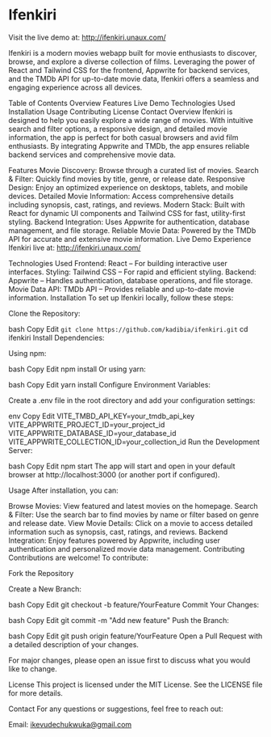 # Ifenkiri
Visit the live demo at: http://ifenkiri.unaux.com/

Ifenkiri is a modern movies webapp built for movie enthusiasts to discover, browse, and explore a diverse collection of films. Leveraging the power of React and Tailwind CSS for the frontend, Appwrite for backend services, and the TMDb API for up-to-date movie data, Ifenkiri offers a seamless and engaging experience across all devices.

Table of Contents
Overview
Features
Live Demo
Technologies Used
Installation
Usage
Contributing
License
Contact
Overview
Ifenkiri is designed to help you easily explore a wide range of movies. With intuitive search and filter options, a responsive design, and detailed movie information, the app is perfect for both casual browsers and avid film enthusiasts. By integrating Appwrite and TMDb, the app ensures reliable backend services and comprehensive movie data.

Features
Movie Discovery: Browse through a curated list of movies.
Search & Filter: Quickly find movies by title, genre, or release date.
Responsive Design: Enjoy an optimized experience on desktops, tablets, and mobile devices.
Detailed Movie Information: Access comprehensive details including synopsis, cast, ratings, and reviews.
Modern Stack: Built with React for dynamic UI components and Tailwind CSS for fast, utility-first styling.
Backend Integration: Uses Appwrite for authentication, database management, and file storage.
Reliable Movie Data: Powered by the TMDb API for accurate and extensive movie information.
Live Demo
Experience Ifenkiri live at: http://ifenkiri.unaux.com/

Technologies Used
Frontend: React – For building interactive user interfaces.
Styling: Tailwind CSS – For rapid and efficient styling.
Backend: Appwrite – Handles authentication, database operations, and file storage.
Movie Data API: TMDb API – Provides reliable and up-to-date movie information.
Installation
To set up Ifenkiri locally, follow these steps:

Clone the Repository:

bash
Copy
Edit
`git clone https://github.com/kadibia/ifenkiri.git`
cd ifenkiri
Install Dependencies:

Using npm:

bash
Copy
Edit
npm install
Or using yarn:

bash
Copy
Edit
yarn install
Configure Environment Variables:

Create a .env file in the root directory and add your configuration settings:

env
Copy
Edit
VITE_TMBD_API_KEY=your_tmdb_api_key
VITE_APPWRITE_PROJECT_ID=your_project_id
VITE_APPWRITE_DATABASE_ID=your_database_id
VITE_APPWRITE_COLLECTION_ID=your_collection_id
Run the Development Server:

bash
Copy
Edit
npm start
The app will start and open in your default browser at http://localhost:3000 (or another port if configured).

Usage
After installation, you can:

Browse Movies: View featured and latest movies on the homepage.
Search & Filter: Use the search bar to find movies by name or filter based on genre and release date.
View Movie Details: Click on a movie to access detailed information such as synopsis, cast, ratings, and reviews.
Backend Integration: Enjoy features powered by Appwrite, including user authentication and personalized movie data management.
Contributing
Contributions are welcome! To contribute:

Fork the Repository

Create a New Branch:

bash
Copy
Edit
git checkout -b feature/YourFeature
Commit Your Changes:

bash
Copy
Edit
git commit -m "Add new feature"
Push the Branch:

bash
Copy
Edit
git push origin feature/YourFeature
Open a Pull Request with a detailed description of your changes.

For major changes, please open an issue first to discuss what you would like to change.

License
This project is licensed under the MIT License. See the LICENSE file for more details.

Contact
For any questions or suggestions, feel free to reach out:

Email: ikevudechukwuka@gmail.com
